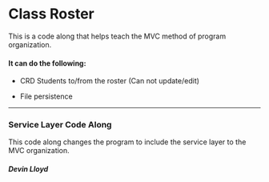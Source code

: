 # Class Roster

This is a code along that helps teach the MVC method of program organization.

#### It can do the following:

* CRD Students to/from the roster (Can not update/edit)

* File persistence

----------------------------------------------------------------------------

### Service Layer Code Along

This code along changes the program to include the service layer to the MVC organization.


##### Devin Lloyd